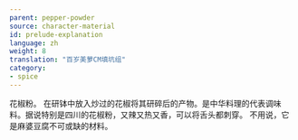 ```yaml
---
parent: pepper-powder
source: character-material
id: prelude-explanation
language: zh
weight: 8
translation: "百岁美萝CM填坑组"
category:
- spice
---
```


花椒粉。
在研钵中放入炒过的花椒将其研碎后的产物。是中华料理的代表调味料。据说特别是四川的花椒粉，又辣又热又香，可以将舌头都刺穿。
不用说，它是麻婆豆腐不可或缺的材料。
